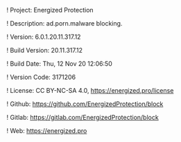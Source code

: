 ! Project: Energized Protection

! Description: ad.porn.malware blocking.

! Version: 6.0.1.20.11.317.12

! Build Version: 20.11.317.12

! Build Date: Thu, 12 Nov 20 12:06:50

! Version Code: 3171206

! License: CC BY-NC-SA 4.0, https://energized.pro/license

! Github: https://github.com/EnergizedProtection/block

! Gitlab: https://gitlab.com/EnergizedProtection/block


! Web: https://energized.pro
